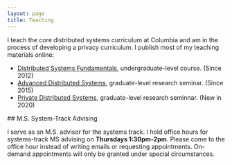 ```yaml
---
layout: page
title: Teaching
---
```

I teach the core distributed systems curriculum at Columbia and am in the
process of developing a privacy curriculum.  I publish most of my teaching
materials online:

* [Distributed Systems Fundamentals](https://columbia.github.io/ds1-class/),
  undergraduate-level course. (Since 2012)
* [Advanced Distributed Systems](https://columbia.github.io/ds2-class/),
  graduate-level research seminar. (Since 2015)
* [Private Distributed Systems](https://columbia.github.io/privacy-class/),
  graduate-level research seminnar. (New in 2020)

<div id="msadvising"></div>
## M.S. System-Track Advising

I serve as an M.S. advisor for the systems track. 
I hold office hours for systems-track MS advising on **Thursdays 1:30pm-2pm**.
Please come to the office hour instead of writing emails or requesting appointments.
On-demand appointments will only be granted under special circumstances.
</p>


